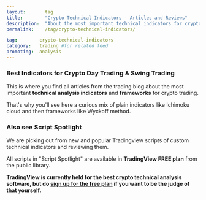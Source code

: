 ```yaml
---
layout:       tag
title:        "Crypto Technical Indicators - Articles and Reviews"
description:  "About the most important technical indicators for crypto trading"
permalink:    /tag/crypto-technical-indicators/

tag:        crypto-technical-indicators
category:   trading #for related feed
promoting:  analysis
---
```


### Best Indicators for Crypto Day Trading & Swing Trading

This is where you find all articles from the trading blog about the most important **technical analysis indicators** and **frameworks** for crypto trading.

That's why you'll see here a curious mix of plain indicators like Ichimoku cloud and then frameworks like Wyckoff method.

### Also see Script Spotlight

We are picking out from new and popular Tradingview scripts of custom technical indicators and reviewing them.

All scripts in "Script Spotlight" are available in **TradingView FREE plan** from the public library.

**TradingView is currently held for the best crypto technical analysis software, but do [sign up for the free plan](https://bit.ly/3dGlz3O) if you want to be the judge of that yourself.**

